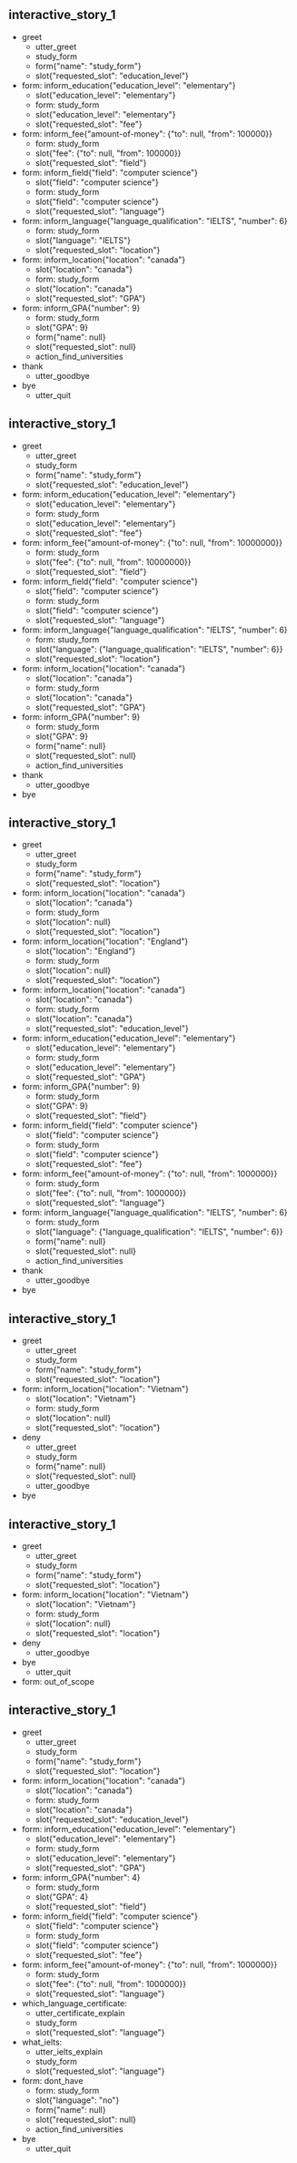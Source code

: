 
## interactive_story_1
* greet
    - utter_greet
    - study_form
    - form{"name": "study_form"}
    - slot{"requested_slot": "education_level"}
* form: inform_education{"education_level": "elementary"}
    - slot{"education_level": "elementary"}
    - form: study_form
    - slot{"education_level": "elementary"}
    - slot{"requested_slot": "fee"}
* form: inform_fee{"amount-of-money": {"to": null, "from": 100000}}
    - form: study_form
    - slot{"fee": {"to": null, "from": 100000}}
    - slot{"requested_slot": "field"}
* form: inform_field{"field": "computer science"}
    - slot{"field": "computer science"}
    - form: study_form
    - slot{"field": "computer science"}
    - slot{"requested_slot": "language"}
* form: inform_language{"language_qualification": "IELTS", "number": 6}
    - form: study_form
    - slot{"language": "IELTS"}
    - slot{"requested_slot": "location"}
* form: inform_location{"location": "canada"}
    - slot{"location": "canada"}
    - form: study_form
    - slot{"location": "canada"}
    - slot{"requested_slot": "GPA"}
* form: inform_GPA{"number": 9}
    - form: study_form
    - slot{"GPA": 9}
    - form{"name": null}
    - slot{"requested_slot": null}
    - action_find_universities
* thank
    - utter_goodbye
* bye
    - utter_quit

## interactive_story_1
* greet
    - utter_greet
    - study_form
    - form{"name": "study_form"}
    - slot{"requested_slot": "education_level"}
* form: inform_education{"education_level": "elementary"}
    - slot{"education_level": "elementary"}
    - form: study_form
    - slot{"education_level": "elementary"}
    - slot{"requested_slot": "fee"}
* form: inform_fee{"amount-of-money": {"to": null, "from": 10000000}}
    - form: study_form
    - slot{"fee": {"to": null, "from": 10000000}}
    - slot{"requested_slot": "field"}
* form: inform_field{"field": "computer science"}
    - slot{"field": "computer science"}
    - form: study_form
    - slot{"field": "computer science"}
    - slot{"requested_slot": "language"}
* form: inform_language{"language_qualification": "IELTS", "number": 6}
    - form: study_form
    - slot{"language": {"language_qualification": "IELTS", "number": 6}}
    - slot{"requested_slot": "location"}
* form: inform_location{"location": "canada"}
    - slot{"location": "canada"}
    - form: study_form
    - slot{"location": "canada"}
    - slot{"requested_slot": "GPA"}
* form: inform_GPA{"number": 9}
    - form: study_form
    - slot{"GPA": 9}
    - form{"name": null}
    - slot{"requested_slot": null}
    - action_find_universities
* thank
    - utter_goodbye
* bye

## interactive_story_1
* greet
    - utter_greet
    - study_form
    - form{"name": "study_form"}
    - slot{"requested_slot": "location"}
* form: inform_location{"location": "canada"}
    - slot{"location": "canada"}
    - form: study_form
    - slot{"location": null}
    - slot{"requested_slot": "location"}
* form: inform_location{"location": "England"}
    - slot{"location": "England"}
    - form: study_form
    - slot{"location": null}
    - slot{"requested_slot": "location"}
* form: inform_location{"location": "canada"}
    - slot{"location": "canada"}
    - form: study_form
    - slot{"location": "canada"}
    - slot{"requested_slot": "education_level"}
* form: inform_education{"education_level": "elementary"}
    - slot{"education_level": "elementary"}
    - form: study_form
    - slot{"education_level": "elementary"}
    - slot{"requested_slot": "GPA"}
* form: inform_GPA{"number": 9}
    - form: study_form
    - slot{"GPA": 9}
    - slot{"requested_slot": "field"}
* form: inform_field{"field": "computer science"}
    - slot{"field": "computer science"}
    - form: study_form
    - slot{"field": "computer science"}
    - slot{"requested_slot": "fee"}
* form: inform_fee{"amount-of-money": {"to": null, "from": 1000000}}
    - form: study_form
    - slot{"fee": {"to": null, "from": 1000000}}
    - slot{"requested_slot": "language"}
* form: inform_language{"language_qualification": "IELTS", "number": 6}
    - form: study_form
    - slot{"language": {"language_qualification": "IELTS", "number": 6}}
    - form{"name": null}
    - slot{"requested_slot": null}
    - action_find_universities
* thank
    - utter_goodbye
* bye

## interactive_story_1
* greet
    - utter_greet
    - study_form
    - form{"name": "study_form"}
    - slot{"requested_slot": "location"}
* form: inform_location{"location": "Vietnam"}
    - slot{"location": "Vietnam"}
    - form: study_form
    - slot{"location": null}
    - slot{"requested_slot": "location"}
* deny
    - utter_greet
    - study_form
    - form{"name": null}
    - slot{"requested_slot": null}
    - utter_goodbye
* bye

## interactive_story_1
* greet
    - utter_greet
    - study_form
    - form{"name": "study_form"}
    - slot{"requested_slot": "location"}
* form: inform_location{"location": "Vietnam"}
    - slot{"location": "Vietnam"}
    - form: study_form
    - slot{"location": null}
    - slot{"requested_slot": "location"}
* deny
    - utter_goodbye
* bye
    - utter_quit
* form: out_of_scope

## interactive_story_1
* greet
    - utter_greet
    - study_form
    - form{"name": "study_form"}
    - slot{"requested_slot": "location"}
* form: inform_location{"location": "canada"}
    - slot{"location": "canada"}
    - form: study_form
    - slot{"location": "canada"}
    - slot{"requested_slot": "education_level"}
* form: inform_education{"education_level": "elementary"}
    - slot{"education_level": "elementary"}
    - form: study_form
    - slot{"education_level": "elementary"}
    - slot{"requested_slot": "GPA"}
* form: inform_GPA{"number": 4}
    - form: study_form
    - slot{"GPA": 4}
    - slot{"requested_slot": "field"}
* form: inform_field{"field": "computer science"}
    - slot{"field": "computer science"}
    - form: study_form
    - slot{"field": "computer science"}
    - slot{"requested_slot": "fee"}
* form: inform_fee{"amount-of-money": {"to": null, "from": 1000000}}
    - form: study_form
    - slot{"fee": {"to": null, "from": 1000000}}
    - slot{"requested_slot": "language"}
* which_language_certificate:
    - utter_certificate_explain
    - study_form
    - slot{"requested_slot": "language"}
* what_ielts:
    - utter_ielts_explain
    - study_form
    - slot{"requested_slot": "language"}
* form: dont_have
    - form: study_form
    - slot{"language": "no"}
    - form{"name": null}
    - slot{"requested_slot": null}
    - action_find_universities
* bye
    - utter_quit
